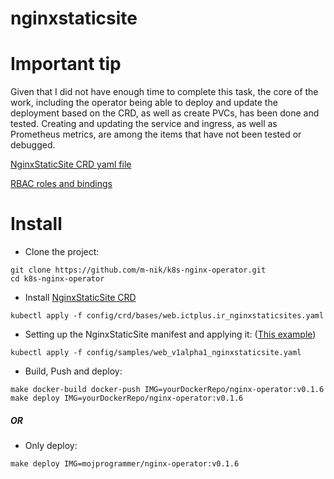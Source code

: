 # nginxstaticsite

# Important tip
Given that I did not have enough time to complete this task, the core of the work, including the operator being able to deploy and update the deployment based on the CRD, as well as create PVCs, has been done and tested. Creating and updating the service and ingress, as well as Prometheus metrics, are among the items that have not been tested or debugged.

[NginxStaticSite CRD yaml file](config/crd/bases/web.ictplus.ir_nginxstaticsites.yaml)

[RBAC roles and bindings](config/rbac)

# Install
- Clone the project:
```
git clone https://github.com/m-nik/k8s-nginx-operator.git
cd k8s-nginx-operator
```
- Install [NginxStaticSite CRD](config/crd/bases/web.ictplus.ir_nginxstaticsites.yaml)
```
kubectl apply -f config/crd/bases/web.ictplus.ir_nginxstaticsites.yaml
```
- Setting up the NginxStaticSite manifest and applying it: ([This example](config/samples/web_v1alpha1_nginxstaticsite.yaml))
```
kubectl apply -f config/samples/web_v1alpha1_nginxstaticsite.yaml
```
- Build, Push and deploy:
```
make docker-build docker-push IMG=yourDockerRepo/nginx-operator:v0.1.6
make deploy IMG=yourDockerRepo/nginx-operator:v0.1.6
```
##### OR
- Only deploy:
```
make deploy IMG=mojprogrammer/nginx-operator:v0.1.6
```

